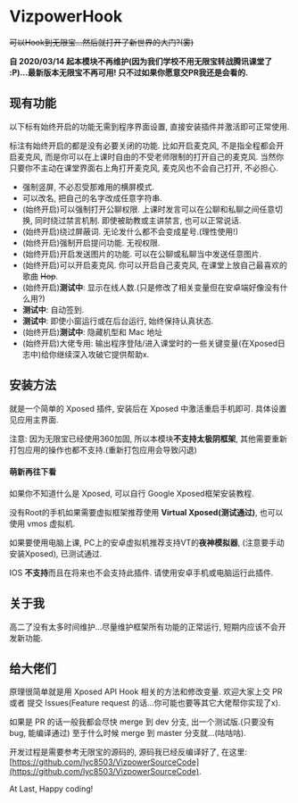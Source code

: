 # VizpowerHook
~~可以Hook到无限宝...然后就打开了新世界的大门?(雾)~~

**自 2020/03/14 起本模块不再维护(因为我们学校不用无限宝转战腾讯课堂了 :P)...最新版本无限宝不再可用! 只不过如果你愿意交PR我还是会看的.**


## 现有功能

以下标有始终开启的功能无需到程序界面设置, 直接安装插件并激活即可正常使用.

标注有始终开启的都是没有必要关闭的功能. 比如开启麦克风, 不是指全程都会开启麦克风, 而是你可以在上课时自由的不受老师限制的打开自己的麦克风. 当然你只要你不主动在课堂界面右上角打开麦克风, 麦克风也不会自己打开, 不必担心.

- 强制竖屏, 不必忍受那难用的横屏模式.
- 可以改名, 把自己的名字改成任意字符串.
- (始终开启)可以强制打开公聊权限. 上课时发言可以在公聊和私聊之间任意切换, 同时绕过禁言机制. 即使被助教或主讲禁言, 也可以正常说话.
- (始终开启)绕过屏蔽词. 无论发什么都不会变成星号.(理性使用!)
- (始终开启)强制开启提问功能. 无视权限.
- (始终开启)开启发送图片的功能. 可以在公聊或私聊当中发送任意图片.
- (始终开启)可以开启麦克风. 你可以开启自己麦克风, 在课堂上放自己最喜欢的歌曲 ~~Hop~~.
- (始终开启)**测试中**: 显示在线人数.(只是修改了相关变量但在安卓端好像没有什么用?)
- **测试中**: 自动签到.
- **测试中**: 即使小窗运行或在后台运行, 始终保持认真状态.
- (始终开启)**测试中**: 隐藏机型和 Mac 地址
- (始终开启)大佬专用: 输出程序登陆/进入课堂时的一些关键变量(在Xposed日志中)给你继续深入攻破它提供帮助x.

## 安装方法
就是一个简单的 Xposed 插件, 安装后在 Xposed 中激活重启手机即可. 具体设置见应用主界面.

注意: 因为无限宝已经使用360加固, 所以本模块**不支持太极阴框架**, 其他需要重新打包应用的操作也都不支持.(重新打包应用会导致闪退)

#### 萌新再往下看
如果你不知道什么是 Xposed, 可以自行 Google Xposed框架安装教程.

没有Root的手机如果需要虚拟框架推荐使用 **Virtual Xposed(测试通过)**, 也可以使用 vmos 虚拟机.

如果要使用电脑上课, PC上的安卓虚拟机推荐支持VT的**夜神模拟器**, (注意要手动安装Xposed), 已测试通过.

IOS **不支持**而且在将来也不会支持此插件. 请使用安卓手机或电脑运行此插件.

## 关于我
高二了没有太多时间维护...尽量维护框架所有功能的正常运行, 短期内应该不会开发新功能.

## 给大佬们
原理很简单就是用 Xposed API Hook 相关的方法和修改变量.
欢迎大家上交 PR 或者 提交 Issues(Feature request 的话...你可能也要等其它大佬帮你实现了x).

如果是 PR 的话一般我都会尽快 merge 到 dev 分支, 出一个测试版.(只要没有bug, 能编译通过)
至于什么时候 merge 到 master 分支就...(咕咕咕).

开发过程是需要参考无限宝的源码的, 源码我已经反编译好了, 在这里: [https://github.com/lyc8503/VizpowerSourceCode](https://github.com/lyc8503/VizpowerSourceCode).

At Last, Happy coding!
